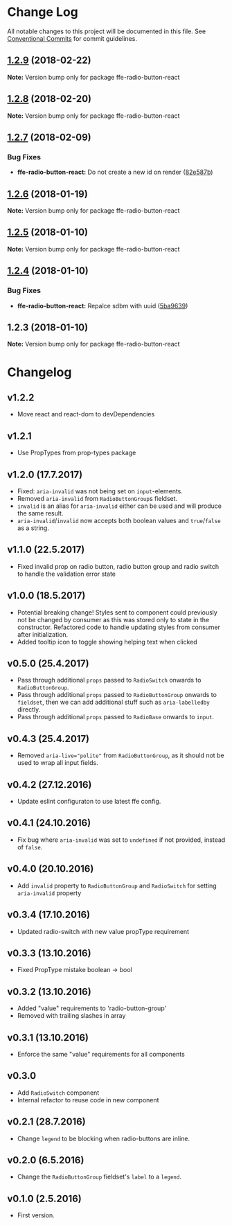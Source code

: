 # Change Log

All notable changes to this project will be documented in this file.
See [Conventional Commits](https://conventionalcommits.org) for commit guidelines.

<a name="1.2.9"></a>
## [1.2.9](***REMOVED***) (2018-02-22)




**Note:** Version bump only for package ffe-radio-button-react

<a name="1.2.8"></a>
## [1.2.8](***REMOVED***) (2018-02-20)




**Note:** Version bump only for package ffe-radio-button-react

<a name="1.2.7"></a>
## [1.2.7](***REMOVED***) (2018-02-09)


### Bug Fixes

* **ffe-radio-button-react:** Do not create a new id on render ([82e587b](***REMOVED***))




<a name="1.2.6"></a>
## [1.2.6](***REMOVED***) (2018-01-19)




**Note:** Version bump only for package ffe-radio-button-react

<a name="1.2.5"></a>

## [1.2.5](***REMOVED***) (2018-01-10)

**Note:** Version bump only for package ffe-radio-button-react

<a name="1.2.4"></a>

## [1.2.4](***REMOVED***) (2018-01-10)

### Bug Fixes

* **ffe-radio-button-react:** Repalce sdbm with uuid ([5ba9639](***REMOVED***))

<a name="1.2.3"></a>

## 1.2.3 (2018-01-10)

**Note:** Version bump only for package ffe-radio-button-react

# Changelog

## v1.2.2

* Move react and react-dom to devDependencies

## v1.2.1

* Use PropTypes from prop-types package

## v1.2.0 (17.7.2017)

* Fixed: `aria-invalid` was not being set on `input`-elements.
* Removed `aria-invalid` from `RadioButtonGroup`s fieldset.
* `invalid` is an alias for `aria-invalid` either can be used and will produce the same result.
* `aria-invalid`/`invalid` now accepts both boolean values and `true`/`false` as a string.

## v1.1.0 (22.5.2017)

* Fixed invalid prop on radio button, radio button group and radio switch to handle the validation error state

## v1.0.0 (18.5.2017)

* Potential breaking change! Styles sent to component could previously not be changed by consumer as this was stored only to state in the constructor. Refactored code to handle updating styles from consumer after initialization.
* Added tooltip icon to toggle showing helping text when clicked

## v0.5.0 (25.4.2017)

* Pass through additional `props` passed to `RadioSwitch` onwards to `RadioButtonGroup`.
* Pass through additional `props` passed to `RadioButtonGroup` onwards to `fieldset`, then we can add additional stuff such as `aria-labelledby` directly.
* Pass through additional `props` passed to `RadioBase` onwards to `input`.

## v0.4.3 (25.4.2017)

* Removed `aria-live="polite"` from `RadioButtonGroup`, as it should not be used to wrap all input fields.

## v0.4.2 (27.12.2016)

* Update eslint configuraton to use latest ffe config.

## v0.4.1 (24.10.2016)

* Fix bug where `aria-invalid` was set to `undefined` if not provided, instead of `false`.

## v0.4.0 (20.10.2016)

* Add `invalid` property to `RadioButtonGroup` and `RadioSwitch` for setting `aria-invalid` property

## v0.3.4 (17.10.2016)

* Updated radio-switch with new value propType requirement

## v0.3.3 (13.10.2016)

* Fixed PropType mistake boolean -> bool

## v0.3.2 (13.10.2016)

* Added "value" requirements to 'radio-button-group'
* Removed with trailing slashes in array

## v0.3.1 (13.10.2016)

* Enforce the same "value" requirements for all components

## v0.3.0

* Add `RadioSwitch` component
* Internal refactor to reuse code in new component

## v0.2.1 (28.7.2016)

* Change `legend` to be blocking when radio-buttons are inline.

## v0.2.0 (6.5.2016)

* Change the `RadioButtonGroup` fieldset's `label` to a `legend`.

## v0.1.0 (2.5.2016)

* First version.
